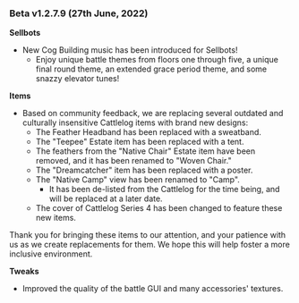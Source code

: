 ### Beta v1.2.7.9 (27th June, 2022)
 
**Sellbots**
- New Cog Building music has been introduced for Sellbots!
  - Enjoy unique battle themes from floors one through five, a unique final round theme, an extended grace period theme, and some snazzy elevator tunes!
 
**Items**
- Based on community feedback, we are replacing several outdated and culturally insensitive Cattlelog items with brand new designs:
  - The Feather Headband has been replaced with a sweatband.
  - The "Teepee" Estate item has been replaced with a tent.
  - The feathers from the "Native Chair" Estate item have been removed, and it has been renamed to "Woven Chair."
  - The "Dreamcatcher" item has been replaced with a poster.
  - The "Native Camp" view has been renamed to "Camp".
    - It has been de-listed from the Cattlelog for the time being, and will be replaced at a later date.
  - The cover of Cattlelog Series 4 has been changed to feature these new items.
 
Thank you for bringing these items to our attention, and your patience with us as we create replacements for them. We hope this will help foster a more inclusive environment.
 
**Tweaks**
- Improved the quality of the battle GUI and many accessories' textures.